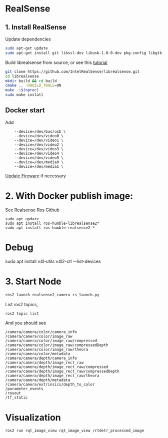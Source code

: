 # RealSense

## 1. Install RealSense

Update dependencies
```bash
sudo apt-get update
sudo apt-get install git libssl-dev libusb-1.0-0-dev pkg-config libgtk-3-dev
```

Build librealsense from source, or see this [tutorial](https://dev.intelrealsense.com/docs/compiling-librealsense-for-linux-ubuntu-guide)
```bash
git clone https://github.com/IntelRealSense/librealsense.git
cd librealsense
mkdir build && cd build
cmake .. -DBUILD_TOOLS=ON
make -j$(nproc)
sudo make install
```

## Docker start

Add
```
    --device=/dev/bus/usb \
    --device=/dev/video0 \
    --device=/dev/video1 \
    --device=/dev/video2 \
    --device=/dev/video3 \
    --device=/dev/video4 \
    --device=/dev/video5 \
    --device=/dev/media0 \
    --device=/dev/media1 \
```


[Update Fireware](https://dev.intelrealsense.com/docs/firmware-update-tool) if necessary


# 2. With Docker publish image:

See [Realsense Ros Github](https://github.com/IntelRealSense/realsense-ros?tab=readme-ov-file)

```
sudo apt update
sudo apt install ros-humble-librealsense2*
sudo apt install ros-humble-realsense2-*
```

# Debug
sudo apt install v4l-utils
v4l2-ctl --list-devices

# 3. Start Node
```bash
ros2 launch realsense2_camera rs_launch.py
```

List ros2 topics, 

```bash
ros2 topic list
```

And you should see

```
/camera/camera/color/camera_info
/camera/camera/color/image_raw
/camera/camera/color/image_raw/compressed
/camera/camera/color/image_raw/compressedDepth
/camera/camera/color/image_raw/theora
/camera/camera/color/metadata
/camera/camera/depth/camera_info
/camera/camera/depth/image_rect_raw
/camera/camera/depth/image_rect_raw/compressed
/camera/camera/depth/image_rect_raw/compressedDepth
/camera/camera/depth/image_rect_raw/theora
/camera/camera/depth/metadata
/camera/camera/extrinsics/depth_to_color
/parameter_events
/rosout
/tf_static
```

# Visualization

```bash
ros2 run rqt_image_view rqt_image_view /rtdetr_processed_image
```